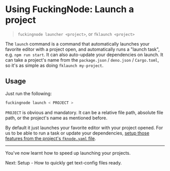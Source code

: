 # Using FuckingNode: Launch a project

> `fuckingnode launcher <project>`, or `fklaunch <project>`

The `launch` command is a command that automatically launches your favorite editor with a project open, and automatically runs a "launch task", e.g. `npm run start`. It can also auto-update your dependencies on launch. It can take a project's name from the `package.json` / `deno.json` / `Cargo.toml`, so it's as simple as doing `fklaunch my-project`.

## Usage

Just run the following:

```bash
fuckingnode launch < PROJECT >
```

`PROJECT` is obvious and mandatory. It can be a relative file path, absolute file path, or the project's name as mentioned before.

By default it just launches your favorite editor with your project opened. For us to be able to run a task or update your dependencies, [setup those features from the project's `fknode.yaml` file](./fknode-yaml.md#launchcmd).

---

You've now learnt how to speed up launching your projects.

Next: Setup - How to quickly get text-config files ready.
